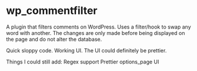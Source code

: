 wp_commentfilter
==================

A plugin that filters comments on WordPress. Uses a filter/hook to swap any word with another. The changes are only made before being displayed on the page and do not alter the database.

Quick sloppy code. Working UI.
The UI could definitely be prettier.

Things I could still add:
Regex support
Prettier options_page UI
